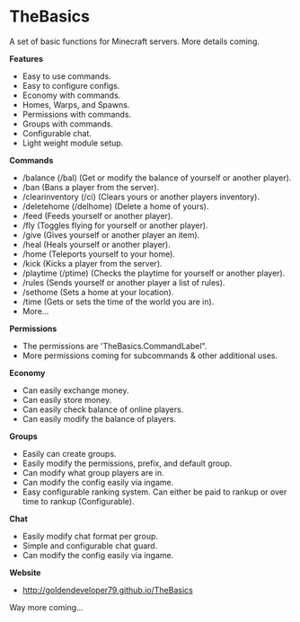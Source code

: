 # TheBasics
A set of basic functions for Minecraft servers. More details coming.

**Features**
- Easy to use commands.
- Easy to configure configs.
- Economy with commands.
- Homes, Warps, and Spawns.
- Permissions with commands.
- Groups with commands.
- Configurable chat.
- Light weight module setup.

**Commands**
- /balance (/bal) (Get or modify the balance of yourself or another player).
- /ban (Bans a player from the server).
- /clearinventory (/ci) (Clears yours or another players inventory).
- /deletehome (/delhome) (Delete a home of yours).
- /feed (Feeds yourself or another player).
- /fly (Toggles flying for yourself or another player).
- /give (Gives yourself or another player an item).
- /heal (Heals yourself or another player).
- /home (Teleports yourself to your home).
- /kick (Kicks a player from the server).
- /playtime (/ptime) (Checks the playtime for yourself or another player).
- /rules (Sends yourself or another player a list of rules).
- /sethome (Sets a home at your location).
- /time (Gets or sets the time of the world you are in).
- More...

**Permissions**
- The permissions are 'TheBasics.CommandLabel".
- More permissions coming for subcommands & other additional uses.

**Economy**
- Can easily exchange money.
- Can easily store money.
- Can easily check balance of online players.
- Can easily modify the balance of players.

**Groups**
- Easily can create groups.
- Easily modify the permissions, prefix, and default group.
- Can modify what group players are in.
- Can modify the config easily via ingame.
- Easy configurable ranking system. Can either be paid to rankup or over time to rankup (Configurable).

**Chat**
- Easily modify chat format per group.
- Simple and configurable chat guard.
- Can modify the config easily via ingame.

**Website**
- http://goldendeveloper79.github.io/TheBasics

Way more coming...

